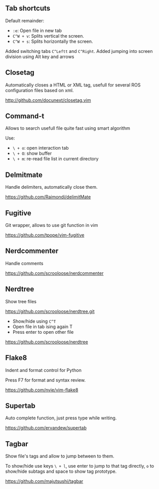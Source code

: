 
## Tab shortcuts

Default remainder:
- `:e`: Open file in new tab
- `C^W + v`: Splits vertical the screen.
- `C^W + s`: Splits horizontally the screen.

Added switching tabs `C^Leftt` and `C^Right`.
Added jumping into screen division using Alt key and arrows

## Closetag  
Automatically closes a HTML or XML tag, usefull for several ROS configuration files based on xml.

http://github.com/docunext/closetag.vim

## Command-t  
Allows to search usefull file quite fast using smart algorithm

Use:
- `\ + o`: open interaction tab 
- `\ + O`: show buffer
- `\ + m`: re-read file list in current directory

## Delmitmate
Handle delimiters, automatically close them.

https://github.com/Raimondi/delimitMate

## Fugitive  
Git wrapper, allows to use git function in vim

https://github.com/tpope/vim-fugitive

## Nerdcommenter  
Handle comments

https://github.com/scrooloose/nerdcommenter

## Nerdtree  
Show tree files

https://github.com/scrooloose/nerdtree.git

- Show/hide using `C^T`
- Open file in tab ising again T
- Press enter to open other file

https://github.com/scrooloose/nerdtree

## Flake8
Indent and format control for Python

Press F7 for format and syntax review.

https://github.com/nvie/vim-flake8

## Supertab  
Auto complete function, just press type while writing.

https://github.com/ervandew/supertab

## Tagbar
Show file's tags and allow to jump between to them. 

To show/hide use keys `\ + l`, use enter to jump to that tag directly, `o` to show/hide subtags and space to show tag prototype.

https://github.com/majutsushi/tagbar
